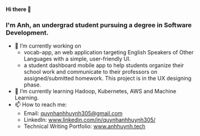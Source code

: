 #### Hi there 👋

<!--
**htqanh305/htqanh305** is a ✨ _special_ ✨ repository because its `README.md` (this file) appears on your GitHub profile.
-->

### I'm Anh, an undergrad student pursuing a degree in Software Development. 

- 🔭 I’m currently working on 
   - vocab-app, an web application targeting English Speakers of Other Languages with a simple, user-friendly UI.
   - a student dashboard mobile app to help students organize their school work and communicate to their professors on assigned/submitted homework. This project is in the UX designing phase. 
- 🌱 I’m currently learning Hadoop, Kubernetes, AWS and Machine Learning. 
- 📫 How to reach me: 
  - Email: quynhanhhuynh305@gmail.com
  - LinkedIn: www.linkedin.com/in/quynhanhhuynh305/
  - Technical Writing Portfolio: www.anhhuynh.tech
